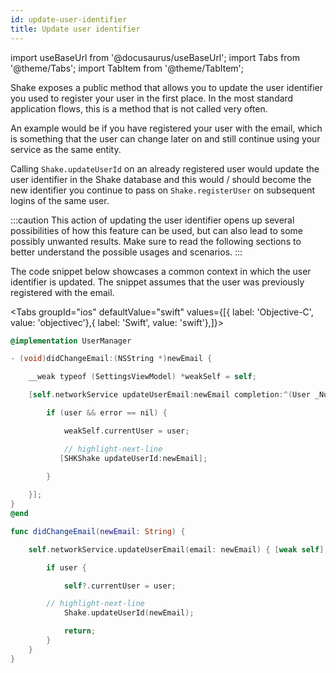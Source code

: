 ```yaml
---
id: update-user-identifier
title: Update user identifier
---
```


import useBaseUrl from '@docusaurus/useBaseUrl';
import Tabs from '@theme/Tabs';
import TabItem from '@theme/TabItem';

Shake exposes a public method that allows you to update the user identifier you used to register your user in the first place.
In the most standard application flows, this is a method that is not called very often.

An example would be if you have registered your user with the email, which is something that the user can change later on and still continue using your service as the same entity.

Calling `Shake.updateUserId` on an already registered user would update the user identifier in the Shake database and this would / should become the new identifier 
you continue to pass on `Shake.registerUser` on subsequent logins of the same user.

:::caution
This action of updating the user identifier opens up several possibilities of how this feature can be used, but can also lead to some possibly unwanted 
results. Make sure to read the following sections to better understand the possible usages and scenarios.
:::

The code snippet below showcases a common context in which the user identifier is updated. The snippet assumes that the user was previously
registered with the email.


<Tabs groupId="ios" defaultValue="swift" values={[{ label: 'Objective-C', value: 'objectivec'},{ label: 'Swift', value: 'swift'},]}><TabItem value="objectivec">

```objectivec title="UserManager.m"
@implementation UserManager

- (void)didChangeEmail:(NSString *)newEmail { 

    __weak typeof (SettingsViewModel) *weakSelf = self;

    [self.networkService updateUserEmail:newEmail completion:^(User _Nullable user, NSError * _Nullable error) {

        if (user && error == nil) {

            weakSelf.currentUser = user;

            // highlight-next-line
           [SHKShake updateUserId:newEmail];

        }
     
    }];
}
@end
```

</TabItem><TabItem value="swift">

```swift title="UserManager.swift"
func didChangeEmail(newEmail: String) {

    self.networkService.updateUserEmail(email: newEmail) { [weak self] user in

        if user {

            self?.currentUser = user;

        // highlight-next-line
            Shake.updateUserId(newEmail);

            return;
        }
    }
}
```
</TabItem></Tabs>

